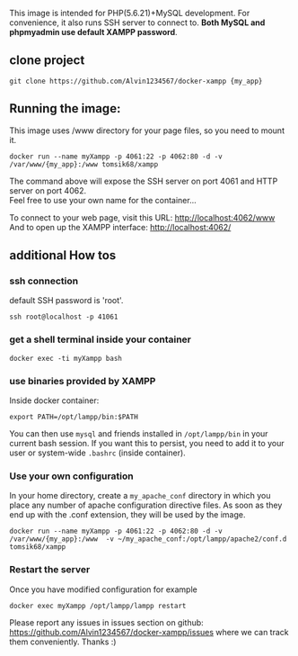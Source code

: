 This image is intended for PHP(5.6.21)+MySQL development. For convenience, it also runs SSH server to connect to. __Both MySQL and phpmyadmin use default XAMPP password__.

## clone project
```
git clone https://github.com/Alvin1234567/docker-xampp {my_app}
```

## Running the image:

This image uses /www directory for your page files, so you need to mount it.

```
docker run --name myXampp -p 4061:22 -p 4062:80 -d -v /var/www/{my_app}:/www tomsik68/xampp
```
The command above will expose the SSH server on port 4061 and HTTP server on port 4062.    
Feel free to use your own name for the container...

To connect to your web page, visit this URL: [http://localhost:4062/www](http://localhost:4062/www)    
And to open up the XAMPP interface: [http://localhost:4062/](http://localhost:4062/)

## additional How tos

### ssh connection

default SSH password is 'root'.

```
ssh root@localhost -p 41061
```

### get a shell terminal inside your container

```
docker exec -ti myXampp bash
```

### use binaries provided by XAMPP

Inside docker container:
```
export PATH=/opt/lampp/bin:$PATH
```
You can then use `mysql` and friends installed in `/opt/lampp/bin` in your current bash session. If you want this to persist, you need to add it to your user or system-wide `.bashrc` (inside container).

### Use your own configuration

In your home directory, create a `my_apache_conf` directory in which you place any number of apache configuration directive files. As soon as they end up with the .conf extension, they will be used by the image.

```
docker run --name myXampp -p 4061:22 -p 4062:80 -d -v /var/www/{my_app}:/www  -v ~/my_apache_conf:/opt/lampp/apache2/conf.d tomsik68/xampp
```

### Restart the server

Once you have modified configuration for example
```
docker exec myXampp /opt/lampp/lampp restart
```
Please report any issues in issues section on github: https://github.com/Alvin1234567/docker-xampp/issues where we can track them conveniently. Thanks :)
